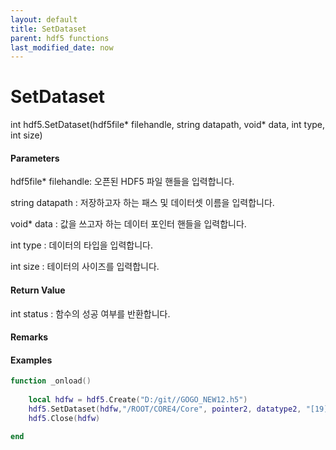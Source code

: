 ```yaml
---
layout: default
title: SetDataset
parent: hdf5 functions
last_modified_date: now
---
```


# SetDataset

int hdf5.SetDataset\(hdf5file* filehandle, string datapath, void* data, int type, int size\)

#### Parameters

hdf5file* filehandle: 오픈된 HDF5 파일 핸들을 입력합니다.

string datapath : 저장하고자 하는 패스 및 데이터셋 이름을 입력합니다.

void* data : 값을 쓰고자 하는 데이터 포인터 핸들을 입력합니다.

int type : 데이터의 타입을 입력합니다.

int size : 테이터의 사이즈를 입력합니다.


#### Return Value

int status : 함수의 성공 여부를 반환합니다. 

#### Remarks



#### Examples

```lua
function _onload()
	
	local hdfw = hdf5.Create("D:/git//GOGO_NEW12.h5")
	hdf5.SetDataset(hdfw,"/ROOT/CORE4/Core", pointer2, datatype2, "[19][19]")
	hdf5.Close(hdfw)

end

```

